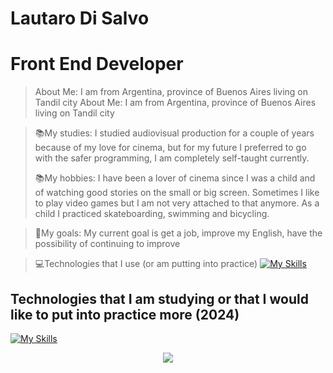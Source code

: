 
# Lautaro Di Salvo

# Front End Developer


> About Me: I am from Argentina, province of Buenos Aires living on Tandil city
> About Me: I am from Argentina, province of Buenos Aires living on Tandil city

> 📚My studies: I studied audiovisual production for a couple of years because of my love for cinema, but for my future I preferred to go with the safer programming, I am completely self-taught currently.
> 
> 📚My hobbies: I have been a lover of cinema since I was a child and of watching good stories on the small or big screen. Sometimes I like to play video games but I am not very attached to that anymore. As a child I practiced skateboarding, swimming and bicycling.

> 🙌My goals: My current goal is get a job, improve my English, have the possibility of continuing to improve

> 💻Technologies that I use (or am putting into practice)
[![My Skills](https://skillicons.dev/icons?i=html,css,js,tailwind,typescript,react,figma,vite,premiere,npm,yarn,notion,powershell,bash,scss,vscode,git,netlify,linkedin,firebase,discord,codepen)](https://skillicons.dev)

## Technologies that I am studying or that I would like to put into practice more (2024)
[![My Skills](https://skillicons.dev/icons?i=java,mysql,redux,astro)](https://skillicons.dev)


<div align="center">
    <a href="www.linkedin.com/in/ldsfrontend"></a>
    <img align="center" src="https://img.shields.io/badge/linkedin-%230077B5.svg?style=for-the-badge&logo=linkedin&logoColor=white" />
</div>



